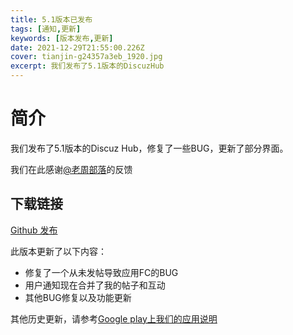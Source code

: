```yaml
---
title: 5.1版本已发布
tags: [通知,更新]
keywords: [版本发布,更新]
date: 2021-12-29T21:55:00.226Z
cover: tianjin-g24357a3eb_1920.jpg
excerpt: 我们发布了5.1版本的DiscuzHub
---
```


# 简介

我们发布了5.1版本的Discuz Hub，修复了一些BUG，更新了部分界面。

我们在此感谢[@老周部落](https://github.com/laozhoubuluo)的反馈


## 下载链接

[Github 发布](https://github.com/kidozh/DiscuzHub/releases/download/v5.1/app-release.apk)



此版本更新了以下内容：

+ 修复了一个从未发帖导致应用FC的BUG
+ 用户通知现在合并了我的帖子和互动
+ 其他BUG修复以及功能更新


其他历史更新，请参考[Google play上我们的应用说明](https://play.google.com/store/apps/details?id=com.kidozh.discuzhub)
